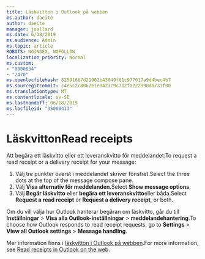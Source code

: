 ```yaml
---
title: Läskvitton i Outlook på webben
ms.author: daeite
author: daeite
manager: joallard
ms.date: 6/18/2019
ms.audience: Admin
ms.topic: article
ROBOTS: NOINDEX, NOFOLLOW
localization_priority: Normal
ms.custom:
- "8000034"
- "2470"
ms.openlocfilehash: 82591667d21902b43049f61c977017a9d4bec4b7
ms.sourcegitcommit: c4e5c2c8062e1e0423c9c712fa222990da731f00
ms.translationtype: MT
ms.contentlocale: sv-SE
ms.lasthandoff: 06/18/2019
ms.locfileid: "35060413"
---
```

# <a name="read-receipts"></a><span data-ttu-id="d894d-102">Läskvitton</span><span class="sxs-lookup"><span data-stu-id="d894d-102">Read receipts</span></span>

<span data-ttu-id="d894d-103">Att begära ett läskvitto eller ett leveranskvitto för meddelandet:</span><span class="sxs-lookup"><span data-stu-id="d894d-103">To request a read receipt or a delivery receipt for your message:</span></span>

1. <span data-ttu-id="d894d-104">Välj tre punkter överst i meddelandet skriver fönstret.</span><span class="sxs-lookup"><span data-stu-id="d894d-104">Select the three dots at the top of the message compose pane.</span></span>
1. <span data-ttu-id="d894d-105">Välj **Visa alternativ för meddelanden**.</span><span class="sxs-lookup"><span data-stu-id="d894d-105">Select **Show message options**.</span></span>
1. <span data-ttu-id="d894d-106">Välj **Begär läskvitto** eller **begära ett leveranskvitto**eller båda.</span><span class="sxs-lookup"><span data-stu-id="d894d-106">Select **Request a read receipt** or **Request a delivery receipt**, or both.</span></span>

<span data-ttu-id="d894d-107">Om du vill välja hur Outlook hanterar begäran om läskvitto, går du till **Inställningar** > **Visa alla Outlook-inställningar** > **meddelandehantering**.</span><span class="sxs-lookup"><span data-stu-id="d894d-107">To choose how Outlook responds to read receipt requests, go to **Settings** > **View all Outlook settings** > **Message handling**.</span></span>

<span data-ttu-id="d894d-108">Mer information finns i [läskvitton i Outlook på webben](https://support.office.com/article/e09af74d-3519-45fc-a680-37a538a92157).</span><span class="sxs-lookup"><span data-stu-id="d894d-108">For more information, see [Read receipts in Outlook on the web](https://support.office.com/article/e09af74d-3519-45fc-a680-37a538a92157).</span></span>